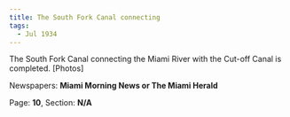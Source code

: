 ```yaml
---  
title: The South Fork Canal connecting  
tags:  
  - Jul 1934  
---  
```

  
The South Fork Canal connecting the Miami River with the Cut-off Canal is completed. [Photos]  
  
Newspapers: **Miami Morning News or The Miami Herald**  
  
Page: **10**, Section: **N/A** 
